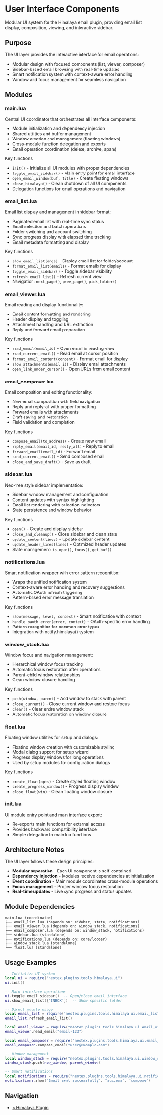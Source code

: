 # User Interface Components

Modular UI system for the Himalaya email plugin, providing email list display, composition, viewing, and interactive sidebar.

## Purpose

The UI layer provides the interactive interface for email operations:
- Modular design with focused components (list, viewer, composer)
- Sidebar-based email browsing with real-time updates
- Smart notification system with context-aware error handling
- Window and focus management for seamless navigation

## Modules

### main.lua
Central UI coordinator that orchestrates all interface components:
- Module initialization and dependency injection
- Shared utilities and buffer management
- Window creation and management (floating windows)
- Cross-module function delegation and exports
- Email operation coordination (delete, archive, spam)

Key functions:
- `init()` - Initialize all UI modules with proper dependencies
- `toggle_email_sidebar()` - Main entry point for email interface
- `open_email_window(buf, title)` - Create floating windows
- `close_himalaya()` - Clean shutdown of all UI components
- Delegation functions for email operations and navigation

<!-- TODO: Consider extracting window management into separate module -->
<!-- TODO: Add centralized UI state coordination -->

### email_list.lua
Email list display and management in sidebar format:
- Paginated email list with real-time sync status
- Email selection and batch operations
- Folder switching and account switching
- Sync progress display with elapsed time tracking
- Email metadata formatting and display

Key functions:
- `show_email_list(args)` - Display email list for folder/account
- `format_email_list(emails)` - Format emails for display
- `toggle_email_sidebar()` - Toggle sidebar visibility
- `refresh_email_list()` - Refresh current view
- Navigation: `next_page()`, `prev_page()`, `pick_folder()`

<!-- TODO: Add keyboard navigation within email list -->
<!-- TODO: Implement email preview on hover -->

### email_viewer.lua
Email reading and display functionality:
- Email content formatting and rendering
- Header display and toggling
- Attachment handling and URL extraction
- Reply and forward email preparation

Key functions:
- `read_email(email_id)` - Open email in reading view
- `read_current_email()` - Read email at cursor position
- `format_email_content(content)` - Format email for display
- `show_attachments(email_id)` - Display email attachments
- `open_link_under_cursor()` - Open URLs from email content

<!-- TODO: Add email search and filtering -->
<!-- TODO: Implement inline image display -->

### email_composer.lua
Email composition and editing functionality:
- New email composition with field navigation
- Reply and reply-all with proper formatting
- Forward emails with attachments
- Draft saving and restoration
- Field validation and completion

Key functions:
- `compose_email(to_address)` - Create new email
- `reply_email(email_id, reply_all)` - Reply to email
- `forward_email(email_id)` - Forward email
- `send_current_email()` - Send composed email
- `close_and_save_draft()` - Save as draft

<!-- TODO: Add attachment support for composition -->
<!-- TODO: Implement address book integration -->

### sidebar.lua
Neo-tree style sidebar implementation:
- Sidebar window management and configuration
- Content updates with syntax highlighting
- Email list rendering with selection indicators
- State persistence and window behavior

Key functions:
- `open()` - Create and display sidebar
- `close_and_cleanup()` - Close sidebar and clean state
- `update_content(lines)` - Update sidebar content
- `update_header_lines(lines)` - Optimized header updates
- State management: `is_open()`, `focus()`, `get_buf()`

<!-- TODO: Add sidebar resizing functionality -->
<!-- TODO: Implement sidebar themes and customization -->

### notifications.lua
Smart notification wrapper with error pattern recognition:
- Wraps the unified notification system
- Context-aware error handling and recovery suggestions
- Automatic OAuth refresh triggering
- Pattern-based error message translation

Key functions:
- `show(message, level, context)` - Smart notification with context
- `handle_oauth_error(error, context)` - OAuth-specific error handling
- Pattern recognition for common error types
- Integration with notify.himalaya() system

<!-- TODO: Add notification persistence and history -->
<!-- TODO: Implement user-configurable notification patterns -->

### window_stack.lua
Window focus and navigation management:
- Hierarchical window focus tracking
- Automatic focus restoration after operations
- Parent-child window relationships
- Clean window closure handling

Key functions:
- `push(window, parent)` - Add window to stack with parent
- `close_current()` - Close current window and restore focus
- `clear()` - Clear entire window stack
- Automatic focus restoration on window closure

<!-- TODO: Add window stack visualization for debugging -->
<!-- TODO: Implement window stack persistence across sessions -->

### float.lua
Floating window utilities for setup and dialogs:
- Floating window creation with customizable styling
- Modal dialog support for setup wizard
- Progress display windows for long operations
- Used by setup modules for configuration dialogs

Key functions:
- `create_float(opts)` - Create styled floating window
- `create_progress_window()` - Progress display window
- `close_float(win)` - Clean floating window closure

<!-- TODO: Add animation support for floating windows -->
<!-- TODO: Implement window position memory -->

### init.lua
UI module entry point and main interface export:
- Re-exports main functions for external access
- Provides backward compatibility interface
- Simple delegation to main.lua functions

## Architecture Notes

The UI layer follows these design principles:
- **Modular separation** - Each UI component is self-contained
- **Dependency injection** - Modules receive dependencies at initialization
- **Event coordination** - Main module coordinates cross-module operations
- **Focus management** - Proper window focus restoration
- **Real-time updates** - Live sync progress and status updates

## Module Dependencies

```
main.lua (coordinator)
├── email_list.lua (depends on: sidebar, state, notifications)
├── email_viewer.lua (depends on: window_stack, notifications)
├── email_composer.lua (depends on: window_stack, notifications)
├── sidebar.lua (standalone)
├── notifications.lua (depends on: core/logger)
├── window_stack.lua (standalone)
└── float.lua (standalone)
```

## Usage Examples

```lua
-- Initialize UI system
local ui = require("neotex.plugins.tools.himalaya.ui")
ui.init()

-- Main interface operations
ui.toggle_email_sidebar()  -- Open/close email interface
ui.show_email_list({'INBOX'})  -- Show specific folder

-- Direct module usage
local email_list = require("neotex.plugins.tools.himalaya.ui.email_list")
email_list.refresh_email_list()

local email_viewer = require("neotex.plugins.tools.himalaya.ui.email_viewer")
email_viewer.read_email("email-123")

local email_composer = require("neotex.plugins.tools.himalaya.ui.email_composer")
email_composer.compose_email("user@example.com")

-- Window management
local window_stack = require("neotex.plugins.tools.himalaya.ui.window_stack")
window_stack.push(new_window, parent_window)

-- Smart notifications
local notifications = require("neotex.plugins.tools.himalaya.ui.notifications")
notifications.show("Email sent successfully", "success", "compose")
```

## Navigation
- [< Himalaya Plugin](../README.md)